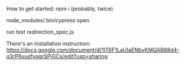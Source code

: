
How to get started:
npm i
(probably, twice)

node_modules/.bin/cypress open

run test redirection_spec.js

There's an installation instruction:
https://docs.google.com/document/d/1IT6F1LaUIaENbvKMQAB88d4-q3rP6vusfyqgrSPjGCs/edit?usp=sharing
